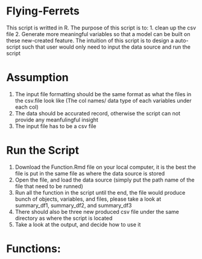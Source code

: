# Flying-Ferrets
This script is writted in R.
The purpose of this script is to: 1. clean up the csv file 2. Generate more meaningful variables so that a model can be built on these new-created feature.
The intuition of this script is to design a auto-script such that user would only need to input the data source and run the script

# Assumption
1. The input file formatting should be the same format as what the files in the csv.file look like (The col names/ data type of each variables under each col)
2. The data should be accurated record, otherwise the script can not provide any meanfulingful insight
3. The input file has to be a csv file

# Run the Script

1. Download the Function.Rmd file on your local computer, it is the best the file is put in the same file as where the data source is stored
2. Open the file, and load the data source (simply put the path name of the file that need to be runned)
3. Run all the function in the script until the end, the file would produce bunch of objects, variables, and files, please take a look at summary_df1, summary_df2, and summary_df3
4. There should also be three new produced csv file under the same directory as where the script is located
5. Take a look at the output, and decide how to use it

# Functions:

